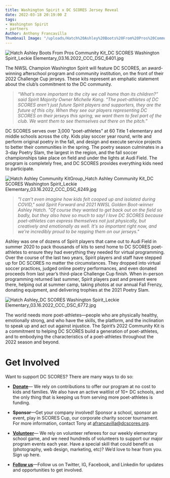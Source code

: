 ```yaml
---
title: Washington Spirit x DC SCORES Jersey Reveal
date: 2022-03-18 20:19:00 Z
tags:
- Washington Spirit
- partners
Author: Anthony Francavilla
Thumbnail Image: "/uploads/Hatch%20Ashley%20Boots%20From%20Pros%20Community%20Kit_DC%20SCORES%20Washington%20Spirit_Leckie%20Elementary_03.16.2022_CCC_DSC_6401.jpg"
---
```


![Hatch Ashley Boots From Pros Community Kit_DC SCORES Washington Spirit_Leckie Elementary_03.16.2022_CCC_DSC_6401.jpg](/uploads/Hatch%20Ashley%20Boots%20From%20Pros%20Community%20Kit_DC%20SCORES%20Washington%20Spirit_Leckie%20Elementary_03.16.2022_CCC_DSC_6401.jpg)

The NWSL Champion Washington Spirit will feature DC SCORES, an award-winning afterschool program and community institution, on the front of their 2022 Challenge Cup jerseys. These kits represent an emphatic statement about the club’s commitment to the DC community.

> *“What’s more important to the city we call home than its children?” said Spirit Majority Owner Michelle Kang. “The poet-athletes of DC SCORES aren’t just future Spirit players and supporters, they are the future of this city. When they see our players representing DC SCORES on their jerseys this spring, we want them to feel part of the club. We want them to see themselves out there on the pitch.”*

DC SCORES serves over 3,000 “poet-athletes” at 60 Title 1 elementary and middle schools across the city. Kids play soccer year round, write and perform original poetry in the fall, and design and execute service projects to better their communities in the spring. The poetry season culminates in a 3-day Poetry Slam, the largest in the region, and the fall soccer championships take place on field and under the lights at Audi Field. The program is completely free, and DC SCORES provides everything kids need to participate.

![Hatch Ashley Community KitGroup_Hatch Ashley Community Kit_DC SCORES Washington Spirit_Leckie Elementary_03.16.2022_CCC_DSC_6249.jpg](/uploads/Hatch%20Ashley%20Community%20KitGroup_Hatch%20Ashley%20Community%20Kit_DC%20SCORES%20Washington%20Spirit_Leckie%20Elementary_03.16.2022_CCC_DSC_6249.jpg)

> *"I can’t even imagine how kids felt cooped up and isolated during COVID," said Spirit Forward and 2021 NWSL Golden Boot-winner Ashley Hatch. "Of course they wanted to get back out on the field so badly, but they also have so much to say! I love DC SCORES because poet-athletes can express themselves not just physically, but creatively and emotionally as well. It's so important right now, and we're incredibly proud to be repping them on our jerseys."*

Ashley was one of dozens of Spirit players that came out to Audi Field in summer 2020 to pack thousands of kits to send home to DC SCORES poet-athletes to ensure they had everything they needed for virtual programming. Over the course of the last two years, Spirit players and staff have stepped up for DC SCORES no matter the circumstances. They dropped into virtual soccer practices, judged online poetry performances, and even donated proceeds from last year’s third-place Challenge Cup finish. When in-person programming returned last summer, Spirit players past and present were there, helping out at summer camp, taking photos at our annual Fall Frenzy, donating equipment, and delivering trophies at the 2021 Poetry Slam.

![Hatch Ashley_DC SCORES Washington Spirit_Leckie Elementary_03.16.2022_CCC_DSC_6772.jpg](/uploads/Hatch%20Ashley_DC%20SCORES%20Washington%20Spirit_Leckie%20Elementary_03.16.2022_CCC_DSC_6772.jpg)

The world needs more poet-athletes—people who are physically healthy, emotionally strong, and who have the skills, the platform, and the inclination to speak up and act out against injustice. The Spirit’s 2022 Community Kit is a commitment to helping DC SCORES build a generation of poet-athletes, and to embodying the characteristics of a poet-athletes throughout the 2022 season and beyond.

# Get Involved

Want to support DC SCORES? There are many ways to do so:

* **[Donate](https://connect.clickandpledge.com/w/Form/38684abc-e195-4fdb-aef3-2ed5aeb51d61?636153321160038799)**— We rely on contributions to offer our program at no cost to kids and families. We also have an active waitlist of 10\+ DC schools, and the only thing that is keeping us from serving more poet-athletes is funding.

* **Sponsor**—Get your company involved! Sponsor a school, sponsor an event, play in SCORES Cup, our corporate charity soccer tournament. For more information, contact Tony at afrancavilla@dcscores.org.

* **[Volunteer](https://www.dcscores.org/volunteer/)**— We rely on volunteer referees for our weekly elementary school game, and we need hundreds of volunteers to support our major program events each year. Have a special skill that could benefit us (photography, web design, marketing, etc)? We’d love to hear from you. Sign up here.

* **[Follow us](https://linktr.ee/DCSCORES)**—Follow us on Twitter, IG, Facebook, and Linkedin for updates and opportunities to get involved.